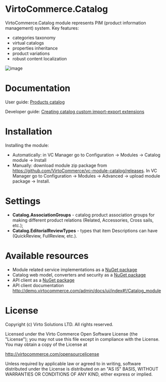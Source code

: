 # VirtoCommerce.Catalog
VirtoCommerce.Catalog module represents PIM (product information management) system.
Key features:
* categories taxonomy
* virtual catalogs
* properties inheritance
* product variations 
* robust content localization

![image](https://cloud.githubusercontent.com/assets/7566324/15540050/edd41b2e-2285-11e6-8962-a173e002ace7.png)

# Documentation
User guide: <a href="https://virtocommerce.com/docs/vc2userguide/merchandise-management" target="_blank"> Products catalog</a>

Developer guide: <a href="https://virtocommerce.com/docs/vc2devguide/extending-commerce/creating-catalog-custom-import-export-extensions" target="_blank"> Creating catalog custom import-export extensions</a>

# Installation
Installing the module:
* Automatically: in VC Manager go to Configuration -> Modules -> Catalog module -> Install
* Manually: download module zip package from https://github.com/VirtoCommerce/vc-module-catalog/releases. In VC Manager go to Configuration -> Modules -> Advanced -> upload module package -> Install.

# Settings
* **Catalog.AssociationGroups** - catalog product association groups for making different product relations (Related, Accessories, Cross sails, etc.);
* **Catalog.EditorialReviewTypes** - types that item Descriptions can have (QuickReview, FullReview, etc.).

# Available resources
* Module related service implementations as a <a href="https://www.nuget.org/packages/VirtoCommerce.CatalogModule.Data" target="_blank">NuGet package</a>
* Catalog web model, converters and security as a <a href="https://www.nuget.org/packages/VirtoCommerce.CatalogModule.Web.Core" target="_blank">NuGet package</a>
* API client as a <a href="https://www.nuget.org/packages/VirtoCommerce.CatalogModule.Client" target="_blank">NuGet package</a>
* API client documentation http://demo.virtocommerce.com/admin/docs/ui/index#!/Catalog_module

# License
Copyright (c) Virto Solutions LTD.  All rights reserved.

Licensed under the Virto Commerce Open Software License (the "License"); you
may not use this file except in compliance with the License. You may
obtain a copy of the License at

http://virtocommerce.com/opensourcelicense

Unless required by applicable law or agreed to in writing, software
distributed under the License is distributed on an "AS IS" BASIS,
WITHOUT WARRANTIES OR CONDITIONS OF ANY KIND, either express or
implied.
